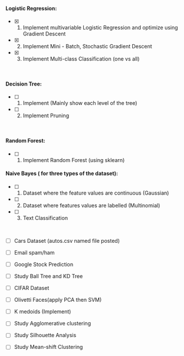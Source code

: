 #### Logistic Regression:
- [x] 1. Implement multivariable Logistic Regression and optimize using Gradient Descent
- [x] 2. Implement Mini - Batch, Stochastic Gradient Descent
- [x] 3. Implement Multi-class Classification (one vs all)
<br/>

#### Decision Tree:
- [ ] 1. Implement (Mainly show each level of the tree)
- [ ] 2. Implement Pruning
<br/>

#### Random Forest:
- [ ] 1. Implement Random Forest (using sklearn)

#### Naive Bayes ( for three types of the dataset):
- [ ] 1. Dataset where the feature values are continuous (Gaussian)
- [ ] 2. Dataset where features values are labelled (Multinomial)
- [ ] 3. Text Classification
<br/>

- [ ] Cars Dataset (autos.csv named file posted)

- [ ] Email spam/ham

- [ ] Google Stock Prediction

- [ ] Study Ball Tree and KD Tree

- [ ] CIFAR Dataset

- [ ] Olivetti Faces(apply PCA then SVM)

- [ ] K medoids (Implement)

- [ ] Study Agglomerative clustering

- [ ] Study Silhouette Analysis

- [ ] Study Mean-shift Clustering